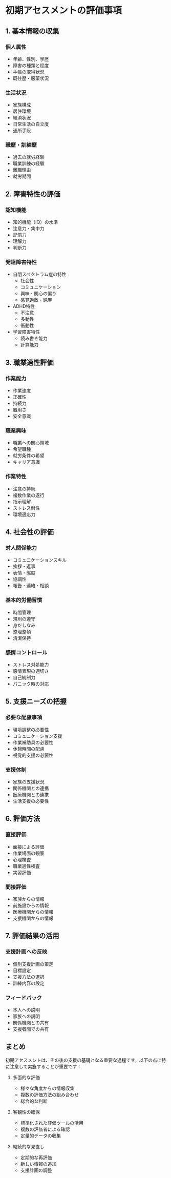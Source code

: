 # 初期アセスメントの評価事項

## 1. 基本情報の収集
### 個人属性
- 年齢、性別、学歴
- 障害の種類と程度
- 手帳の取得状況
- 既往歴・服薬状況

### 生活状況
- 家族構成
- 居住環境
- 経済状況
- 日常生活の自立度
- 通所手段

### 職歴・訓練歴
- 過去の就労経験
- 職業訓練の経験
- 離職理由
- 就労期間

## 2. 障害特性の評価
### 認知機能
- 知的機能（IQ）の水準
- 注意力・集中力
- 記憶力
- 理解力
- 判断力

### 発達障害特性
- 自閉スペクトラム症の特性
  - 社会性
  - コミュニケーション
  - 興味・関心の偏り
  - 感覚過敏・鈍麻
- ADHD特性
  - 不注意
  - 多動性
  - 衝動性
- 学習障害特性
  - 読み書き能力
  - 計算能力

## 3. 職業適性評価
### 作業能力
- 作業速度
- 正確性
- 持続力
- 器用さ
- 安全意識

### 職業興味
- 職業への関心領域
- 希望職種
- 就労条件の希望
- キャリア意識

### 作業特性
- 注意の持続
- 複数作業の遂行
- 指示理解
- ストレス耐性
- 環境適応力

## 4. 社会性の評価
### 対人関係能力
- コミュニケーションスキル
- 挨拶・返事
- 表情・態度
- 協調性
- 報告・連絡・相談

### 基本的労働習慣
- 時間管理
- 規則の遵守
- 身だしなみ
- 整理整頓
- 清潔保持

### 感情コントロール
- ストレス対処能力
- 感情表現の適切さ
- 自己統制力
- パニック時の対応

## 5. 支援ニーズの把握
### 必要な配慮事項
- 環境調整の必要性
- コミュニケーション支援
- 作業補助具の必要性
- 休憩時間の配慮
- 視覚的支援の必要性

### 支援体制
- 家族の支援状況
- 関係機関との連携
- 医療機関との連携
- 生活支援の必要性

## 6. 評価方法
### 直接評価
- 面接による評価
- 作業場面の観察
- 心理検査
- 職業適性検査
- 実習評価

### 間接評価
- 家族からの情報
- 前施設からの情報
- 医療機関からの情報
- 支援機関からの情報

## 7. 評価結果の活用
### 支援計画への反映
- 個別支援計画の策定
- 目標設定
- 支援方法の選択
- 訓練内容の設定

### フィードバック
- 本人への説明
- 家族への説明
- 関係機関との共有
- 支援者間での共有

## まとめ
初期アセスメントは、その後の支援の基礎となる重要な過程です。以下の点に特に注意して実施することが重要です：

1. 多面的な評価
   - 様々な角度からの情報収集
   - 複数の評価方法の組み合わせ
   - 総合的な判断

2. 客観性の確保
   - 標準化された評価ツールの活用
   - 複数の評価者による確認
   - 定量的データの収集

3. 継続的な見直し
   - 定期的な再評価
   - 新しい情報の追加
   - 支援計画の調整
